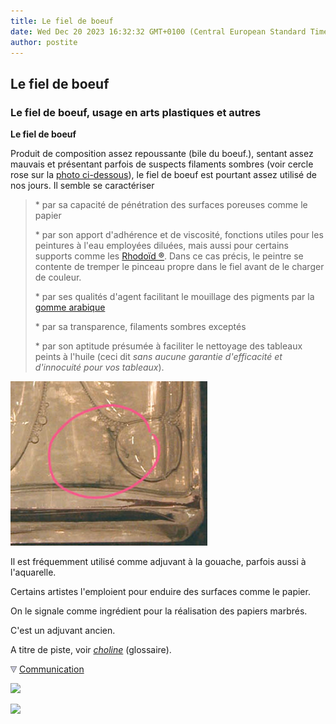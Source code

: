 ```yaml
---
title: Le fiel de boeuf
date: Wed Dec 20 2023 16:32:32 GMT+0100 (Central European Standard Time)
author: postite
---
```


## Le fiel de boeuf
### Le fiel de boeuf, usage en arts plastiques et autres
 **Le fiel de boeuf**  

Produit de composition assez repoussante (bile du boeuf.), sentant assez mauvais et présentant parfois de suspects filaments sombres (voir cercle rose sur la [photo ci-dessous](fieldeboeuf.html#photo)), le fiel de boeuf est pourtant assez utilisé de nos jours. Il semble se caractériser

> \* par sa capacité de pénétration des surfaces poreuses comme le papier
> 
> \* par son apport d'adhérence et de viscosité, fonctions utiles pour les peintures à l'eau employées diluées, mais aussi pour certains supports comme les [Rhodoïd ®](rhodoid.html). Dans ce cas précis, le peintre se contente de tremper le pinceau propre dans le fiel avant de le charger de couleur.
> 
> \* par ses qualités d'agent facilitant le mouillage des pigments par la [gomme arabique](gommearabaquar.html)
> 
> \* par sa transparence, filaments sombres exceptés
> 
> \* par son aptitude présumée à faciliter le nettoyage des tableaux peints à l'huile (ceci dit _sans aucune garantie d'efficacité et d'innocuité pour vos tableaux_).

![](images/fieldeboeufdetailfilamentsversionweb.jpg)

Il est fréquemment utilisé comme adjuvant à la gouache, parfois aussi à l'aquarelle.

Certains artistes l'emploient pour enduire des surfaces comme le papier.

On le signale comme ingrédient pour la réalisation des papiers marbrés.

C'est un adjuvant ancien.

A titre de piste, voir _[choline](choline.html)_ (glossaire).



![](images/flechebas.gif) [Communication](http://www.artrealite.com/annonceurs.htm) 

[![](https://cbonvin.fr/sites/regie.artrealite.com/visuels/campagne1.png)](index-2.html#20131014)

![](https://cbonvin.fr/sites/regie.artrealite.com/visuels/campagne2.png)